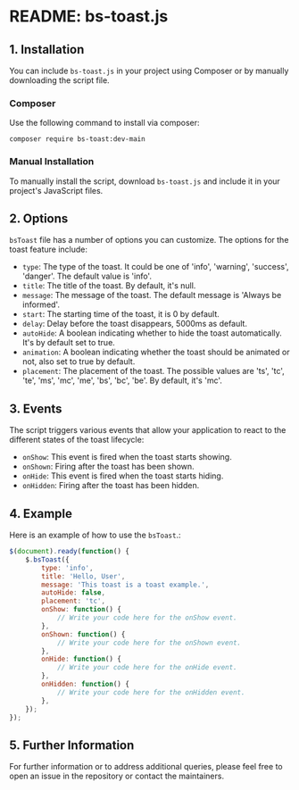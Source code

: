 # README: bs-toast.js

## 1. Installation

You can include `bs-toast.js` in your project using Composer or by manually downloading the script file.

### Composer

Use the following command to install via composer:

```shell
composer require bs-toast:dev-main
```

### Manual Installation

To manually install the script, download `bs-toast.js` and include it in your project's JavaScript files.

## 2. Options

`bsToast` file has a number of options you can customize. The options for the toast feature include:

- `type`: The type of the toast. It could be one of 'info', 'warning', 'success', 'danger'. The default value is 'info'.
- `title`: The title of the toast. By default, it's null.
- `message`: The message of the toast. The default message is 'Always be informed'.
- `start`: The starting time of the toast, it is 0 by default.
- `delay`: Delay before the toast disappears, 5000ms as default.
- `autoHide`: A boolean indicating whether to hide the toast automatically. It's by default set to true.
- `animation`: A boolean indicating whether the toast should be animated or not, also set to true by default.
- `placement`: The placement of the toast. The possible values are 'ts', 'tc', 'te', 'ms', 'mc', 'me', 'bs', 'bc', 'be'.
  By default, it's 'mc'.

## 3. Events

The script triggers various events that allow your application to react to the different states of the toast lifecycle:

- `onShow`: This event is fired when the toast starts showing.
- `onShown`: Firing after the toast has been shown.
- `onHide`: This event is fired when the toast starts hiding.
- `onHidden`: Firing after the toast has been hidden.

## 4. Example

Here is an example of how to use the `bsToast`.:

```javascript
$(document).ready(function() {
    $.bsToast({
        type: 'info',
        title: 'Hello, User',
        message: 'This toast is a toast example.',
        autoHide: false,
        placement: 'tc',
        onShow: function() {
            // Write your code here for the onShow event.
        },
        onShown: function() {
            // Write your code here for the onShown event.
        },
        onHide: function() {
            // Write your code here for the onHide event.
        },
        onHidden: function() {
            // Write your code here for the onHidden event.
        },
    });
});
```

## 5. Further Information

For further information or to address additional queries, please feel free to open an issue in the repository or contact
the maintainers.
